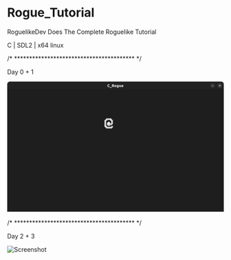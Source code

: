 # Rogue_Tutorial
RoguelikeDev Does The Complete Roguelike Tutorial 

C | SDL2 | x64 linux 

/* **************************************** */

Day 0 + 1 

![Screenshot](https://raw.githubusercontent.com/git-CaptHook/Rogue_Tutorial/main/screen_1.png)


/* **************************************** */

Day 2 + 3

![Screenshot](https://i.imgur.com/ZzTGcYG.gif)
